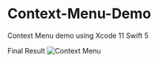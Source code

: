 # Context-Menu-Demo
Context Menu demo using Xcode 11 Swift 5

Final Result
![Context Menu](https://user-images.githubusercontent.com/42946110/72216829-3a4af900-354c-11ea-8e99-7e6f9cb46fb9.png)

